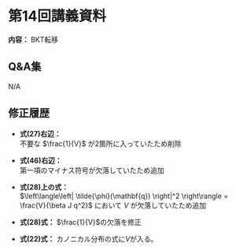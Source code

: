 # 第14回講義資料  
**内容：** BKT転移

## Q&A集 
N/A

## 修正履歴  
- **式(27)右辺：**  
 不要な $\frac{1}{V}$ が2箇所に入っていたため削除

- **式(46)右辺：**  
 第一項のマイナス符号が欠落していたため追加

- **式(28)上の式：**  
 $\left\langle\left| \tilde{\phi}(\mathbf{q}) \right|^2 \right\rangle = \frac{V}{\beta J q^2}$ において $V$ が欠落していたため追加

- **式(28)式：**
  $\frac{1}{V}$の欠落を修正
- **式(22)式：**
 カノニカル分布の式に$V$が入る。
